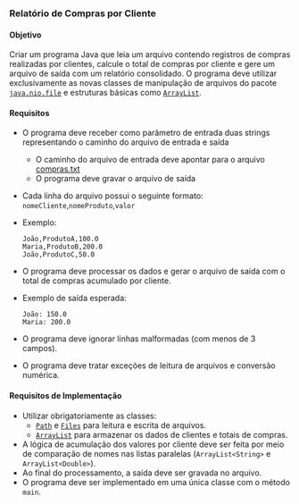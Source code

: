 ### Relatório de Compras por Cliente

#### Objetivo

Criar um programa Java que leia um arquivo contendo registros de compras realizadas por clientes, calcule o total de compras por cliente e gere um arquivo de saída com um relatório consolidado. O programa deve utilizar exclusivamente as novas classes de manipulação de arquivos do pacote [`java.nio.file`](https://docs.oracle.com/en/java/javase/21/docs/api/java.base/java/nio/file/package-summary.html) e estruturas básicas como [`ArrayList`](https://docs.oracle.com/en/java/javase/21/docs/api/java.base/java/util/ArrayList.html).

#### Requisitos

- O programa deve receber como parâmetro de entrada duas strings representando o caminho do arquivo de entrada e saída
    - O caminho do arquivo de entrada deve apontar para o arquivo [compras.txt](./compras.txt)
    - O programa deve gravar o arquivo de saída
- Cada linha do arquivo possui o seguinte formato: `nomeCliente`,`nomeProduto`,`valor`
- Exemplo:
    ```
    João,ProdutoA,100.0
    Maria,ProdutoB,200.0
    João,ProdutoC,50.0
    ```
- O programa deve processar os dados e gerar o arquivo de saída com o total de compras acumulado por cliente.
- Exemplo de saída esperada:
    ```
    João: 150.0
    Maria: 200.0
    ```

- O programa deve ignorar linhas malformadas (com menos de 3 campos).
- O programa deve tratar exceções de leitura de arquivos e conversão numérica.

#### Requisitos de Implementação

- Utilizar obrigatoriamente as classes:
    - [`Path`](https://docs.oracle.com/en/java/javase/21/docs/api/java.base/java/nio/file/Path.html) e [`Files`](https://docs.oracle.com/en/java/javase/21/docs/api/java.base/java/nio/file/Files.html) para leitura e escrita de arquivos.
    - [`ArrayList`](https://docs.oracle.com/en/java/javase/21/docs/api/java.base/java/util/ArrayList.html) para armazenar os dados de clientes e totais de compras.
- A lógica de acumulação dos valores por cliente deve ser feita por meio de comparação de nomes nas listas paralelas (`ArrayList<String>` e `ArrayList<Double>`).
- Ao final do processamento, a saída deve ser gravada no arquivo.
- O programa deve ser implementado em uma única classe com o método `main`.